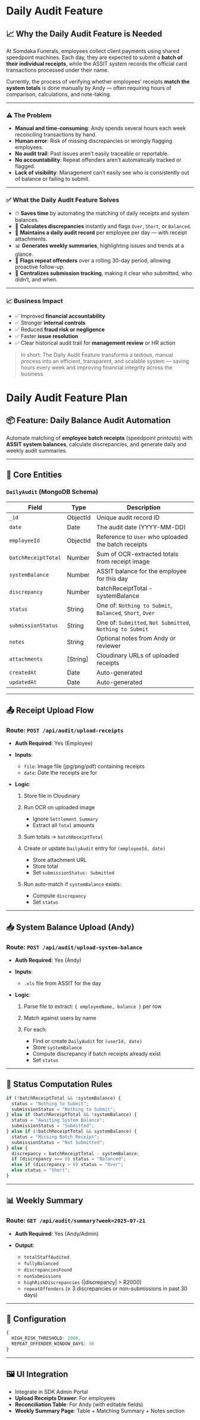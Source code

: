 # Daily Audit Feature

## 📈 Why the Daily Audit Feature is Needed

At Somdaka Funerals, employees collect client payments using shared speedpoint machines. Each day, they are expected to submit a **batch of their individual receipts**, while the ASSIT system records the official card transactions processed under their name.

Currently, the process of verifying whether employees’ receipts **match the system totals** is done manually by Andy — often requiring hours of comparison, calculations, and note-taking.

---

### ⚠️ The Problem

* **Manual and time-consuming**: Andy spends several hours each week reconciling transactions by hand.
* **Human error**: Risk of missing discrepancies or wrongly flagging employees.
* **No audit trail**: Past issues aren’t easily traceable or reportable.
* **No accountability**: Repeat offenders aren’t automatically tracked or flagged.
* **Lack of visibility**: Management can’t easily see who is consistently out of balance or failing to submit.

---

### ✅ What the Daily Audit Feature Solves

* ⏱ **Saves time** by automating the matching of daily receipts and system balances.
* 🧮 **Calculates discrepancies** instantly and flags `Over`, `Short`, or `Balanced`.
* 💂 **Maintains a daily audit record** per employee per day — with receipt attachments.
* 📊 **Generates weekly summaries**, highlighting issues and trends at a glance.
* 🚩 **Flags repeat offenders** over a rolling 30-day period, allowing proactive follow-up.
* 📁 **Centralizes submission tracking**, making it clear who submitted, who didn’t, and when.

---

### 📈 Business Impact

* ✅ Improved **financial accountability**
* ✅ Stronger **internal controls**
* ✅ Reduced **fraud risk or negligence**
* ✅ Faster **issue resolution**
* ✅ Clear historical audit trail for **management review** or HR action

> In short: The Daily Audit Feature transforms a tedious, manual process into an efficient, transparent, and scalable system — saving hours every week and improving financial integrity across the business.

# Daily Audit Feature Plan

## 📦 Feature: Daily Balance Audit Automation

Automate matching of **employee batch receipts** (speedpoint printouts) with **ASSIT system balances**, calculate discrepancies, and generate daily and weekly audit summaries.

---

## 🧩 Core Entities

### `DailyAudit` (MongoDB Schema)

| Field               | Type      | Description                                               |
| ------------------- | --------- | --------------------------------------------------------- |
| `_id`               | ObjectId  | Unique audit record ID                                    |
| `date`              | Date      | The audit date (YYYY-MM-DD)                               |
| `employeeId`        | ObjectId  | Reference to `User` who uploaded the batch receipts       |
| `batchReceiptTotal` | Number    | Sum of OCR-extracted totals from receipt image            |
| `systemBalance`     | Number    | ASSIT balance for the employee for this day               |
| `discrepancy`       | Number    | batchReceiptTotal - systemBalance                         |
| `status`            | String    | One of: `Nothing to Submit`, `Balanced`, `Short`, `Over`  |
| `submissionStatus`  | String    | One of: `Submitted`, `Not Submitted`, `Nothing to Submit` |
| `notes`             | String    | Optional notes from Andy or reviewer                      |
| `attachments`       | \[String] | Cloudinary URLs of uploaded receipts                      |
| `createdAt`         | Date      | Auto-generated                                            |
| `updatedAt`         | Date      | Auto-generated                                            |

---

## 📤 Receipt Upload Flow

### Route: `POST /api/audit/upload-receipts`

* **Auth Required**: Yes (Employee)
* **Inputs**:

  * `file`: Image file (jpg/png/pdf) containing receipts
  * `date`: Date the receipts are for
* **Logic**:

  1. Store file in Cloudinary
  2. Run OCR on uploaded image

     * Ignore `Settlement Summary`
     * Extract all `Total` amounts
  3. Sum totals → `batchReceiptTotal`
  4. Create or update `DailyAudit` entry for `(employeeId, date)`

     * Store attachment URL
     * Store total
     * Set `submissionStatus: Submitted`
  5. Run auto-match if `systemBalance` exists:

     * Compute `discrepancy`
     * Set `status`

---

## 📥 System Balance Upload (Andy)

### Route: `POST /api/audit/upload-system-balance`

* **Auth Required**: Yes (Andy)
* **Inputs**:

  * `.xls` file from ASSIT for the day
* **Logic**:

  1. Parse file to extract: `{ employeeName, balance }` per row
  2. Match against users by name
  3. For each:

     * Find or create `DailyAudit` for `(userId, date)`
     * Store `systemBalance`
     * Compute discrepancy if batch receipts already exist
     * Set `status`

---

## 🧾 Status Computation Rules

```ts
if (!batchReceiptTotal && !systemBalance) {
  status = "Nothing to Submit";
  submissionStatus = "Nothing to Submit";
} else if (batchReceiptTotal && !systemBalance) {
  status = "Awaiting System Balance";
  submissionStatus = "Submitted";
} else if (!batchReceiptTotal && systemBalance) {
  status = "Missing Batch Receipt";
  submissionStatus = "Not Submitted";
} else {
  discrepancy = batchReceiptTotal - systemBalance;
  if (discrepancy === 0) status = "Balanced";
  else if (discrepancy > 0) status = "Over";
  else status = "Short";
}
```

---

## 📊 Weekly Summary

### Route: `GET /api/audit/summary?week=2025-07-21`

* **Auth Required**: Yes (Andy/Admin)
* **Output**:

  * `totalStaffAudited`
  * `fullyBalanced`
  * `discrepanciesFound`
  * `nonSubmissions`
  * `highRiskDiscrepancies` (|discrepancy| > R2000)
  * `repeatOffenders` (≥ 3 discrepancies or non-submissions in past 30 days)

---

## 🔧 Configuration

```ts
{
  HIGH_RISK_THRESHOLD: 2000,
  REPEAT_OFFENDER_WINDOW_DAYS: 30
}
```

---

## 🖼️ UI Integration

* Integrate in SDK Admin Portal
* **Upload Receipts Drawer**: For employees
* **Reconciliation Table**: For Andy (with editable fields)
* **Weekly Summary Page**: Table + Matching Summary + Notes section
